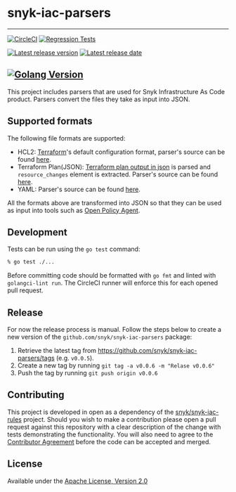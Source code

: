# snyk-iac-parsers
---

[![CircleCI](https://circleci.com/gh/snyk/snyk-iac-parsers/tree/main.svg?style=svg&circle-token=fc5da6b1544139b067e9d252270a60213a43e0d5)](https://circleci.com/gh/snyk/snyk-iac-parsers/tree/main)
[![Regression Tests](https://github.com/snyk/snyk-iac-parsers/actions/workflows/policies.yml/badge.svg)](https://img.shields.io/github/workflow/status/snyk/snyk-iac-parsers/Policies%20Regression%20Test?label=regression%20tests)

[![Latest release version](https://img.shields.io/github/v/release/snyk/snyk-iac-parsers)](https://github.com/snyk/snyk-iac-parsers)
[![Latest release date](https://img.shields.io/github/release-date/snyk/snyk-iac-parsers)](https://github.com/snyk/snyk-iac-rules)

[![Golang Version](https://img.shields.io/github/go-mod/go-version/snyk/snyk-iac-parsers)](https://github.com/snyk/snyk-iac-parsers)
---

This project includes parsers that are used for Snyk Infrastructure As Code product. Parsers convert the files they take as input into JSON. 

## Supported formats

The following file formats are supported:
- HCL2: [Terraform](https://www.terraform.io/)'s default configuration format, parser's source can be found [here](http://https://github.com/snyk/snyk-iac-parsers/blob/main/pkg/hcl2.go).
- Terraform Plan(JSON): [Terraform plan output in json](https://www.terraform.io/docs/internals/json-format.html) is parsed and ``resource_changes`` element is extracted. Parser's source can be found [here](https://github.com/snyk/snyk-iac-parsers/blob/main/pkg/terraform_plan.go).
- YAML: Parser's source can be found [here](https://github.com/snyk/snyk-iac-parsers/blob/main/pkg/yaml.go).

All the formats above are transformed into JSON so that they can be used as input into tools such as [Open Policy Agent](https://www.openpolicyagent.org/). 

## Development

Tests can be run using the `go test` command:

```bash
% go test ./...
```

Before committing code should be formatted with `go fmt` and linted with `golangci-lint run`. The CircleCI runner will enforce this for each opened pull request.

## Release

For now the release process is manual. Follow the steps below to create a new version of the `github.com/snyk/snyk-iac-parsers` package:
1. Retrieve the latest tag from https://github.com/snyk/snyk-iac-parsers/tags (e.g. `v0.0.5`).
2. Create a new tag by running `git tag -a v0.0.6 -m "Relase v0.0.6"`
3. Push the tag by running `git push origin v0.0.6`

## Contributing

This project is developed in open as a dependency of the [snyk/snyk-iac-rules](https://github.com/snyk/snyk-iac-rules) project. Should you wish to make a contribution please open a pull request against this repository with a clear description of the change with tests demonstrating the functionality. You will also need to agree to the [Contributor Agreement](./Contributor-Agreement.md) before the code can be accepted and merged.

## License

Available under the [Apache License, Version 2.0](./LICENSE.md)
